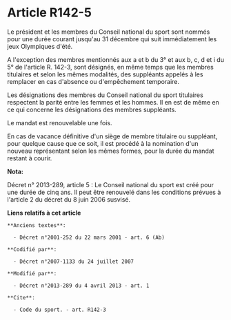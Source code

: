 # Article R142-5

Le président et les membres du Conseil national du sport sont nommés pour une durée courant jusqu'au 31 décembre qui suit
immédiatement les jeux Olympiques d'été. 

A l'exception des membres mentionnés aux a et b du 3° et aux b, c, d et i du 5° de l'article R. 142-3, sont désignés, en même
temps que les membres titulaires et selon les mêmes modalités, des suppléants appelés à les remplacer en cas d'absence ou
d'empêchement temporaire. 

Les désignations des membres du Conseil national du sport titulaires respectent la parité entre les femmes et les hommes. Il
en est de même en ce qui concerne les désignations des membres suppléants. 

Le mandat est renouvelable une fois. 

En cas de vacance définitive d'un siège de membre titulaire ou suppléant, pour quelque cause que ce soit, il est procédé à la
nomination d'un nouveau représentant selon les mêmes formes, pour la durée du mandat restant à courir.

**Nota:**

Décret n° 2013-289, article 5 : Le Conseil national du sport est créé pour une durée de cinq ans. Il peut être renouvelé dans
les conditions prévues à l'article 2 du décret du 8 juin 2006 susvisé.

**Liens relatifs à cet article**

	**Anciens textes**:

	  - Décret n°2001-252 du 22 mars 2001 - art. 6 (Ab)

	**Codifié par**:

	  - Décret n°2007-1133 du 24 juillet 2007

	**Modifié par**:

	  - Décret n°2013-289 du 4 avril 2013 - art. 1

	**Cite**:

	  - Code du sport. - art. R142-3
